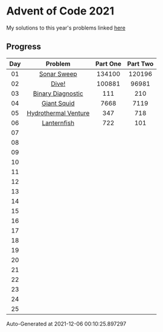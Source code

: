 # Advent of Code 2021

My solutions to this year's problems linked [here](https://adventofcode.com/2021)

## Progress

Day | Problem                                                          | Part One   | Part Two   | 
:-: | :--------------------------------------------------------------: | :--------: | :--------: | 
01  | [Sonar Sweep](https://adventofcode.com/2021/day/1)               | 134100     | 120196     | 
02  | [Dive!](https://adventofcode.com/2021/day/2)                     | 100881     | 96981      | 
03  | [Binary Diagnostic](https://adventofcode.com/2021/day/3)         | 111        | 210        | 
04  | [Giant Squid](https://adventofcode.com/2021/day/4)               | 7668       | 7119       | 
05  | [Hydrothermal Venture](https://adventofcode.com/2021/day/5)      | 347        | 718        | 
06  | [Lanternfish](https://adventofcode.com/2021/day/6)               | 722        | 101        | 
07  | [](https://adventofcode.com/2021/day/7)                          |            |            | 
08  | [](https://adventofcode.com/2021/day/8)                          |            |            | 
09  | [](https://adventofcode.com/2021/day/9)                          |            |            | 
10  | [](https://adventofcode.com/2021/day/10)                         |            |            | 
11  | [](https://adventofcode.com/2021/day/11)                         |            |            | 
12  | [](https://adventofcode.com/2021/day/12)                         |            |            | 
13  | [](https://adventofcode.com/2021/day/13)                         |            |            | 
14  | [](https://adventofcode.com/2021/day/14)                         |            |            | 
15  | [](https://adventofcode.com/2021/day/15)                         |            |            | 
16  | [](https://adventofcode.com/2021/day/16)                         |            |            | 
17  | [](https://adventofcode.com/2021/day/17)                         |            |            | 
18  | [](https://adventofcode.com/2021/day/18)                         |            |            | 
19  | [](https://adventofcode.com/2021/day/19)                         |            |            | 
20  | [](https://adventofcode.com/2021/day/20)                         |            |            | 
21  | [](https://adventofcode.com/2021/day/21)                         |            |            | 
22  | [](https://adventofcode.com/2021/day/22)                         |            |            | 
23  | [](https://adventofcode.com/2021/day/23)                         |            |            | 
24  | [](https://adventofcode.com/2021/day/24)                         |            |            | 
25  | [](https://adventofcode.com/2021/day/25)                         |            |            | 


Auto-Generated at 2021-12-06 00:10:25.897297
